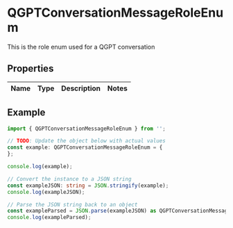 
# QGPTConversationMessageRoleEnum

This is the role enum used for a QGPT conversation

## Properties

Name | Type | Description | Notes
------------ | ------------- | ------------- | -------------

## Example

```typescript
import { QGPTConversationMessageRoleEnum } from '';

// TODO: Update the object below with actual values
const example: QGPTConversationMessageRoleEnum = {
};

console.log(example);

// Convert the instance to a JSON string
const exampleJSON: string = JSON.stringify(example);
console.log(exampleJSON);

// Parse the JSON string back to an object
const exampleParsed = JSON.parse(exampleJSON) as QGPTConversationMessageRoleEnum;
console.log(exampleParsed);
```




